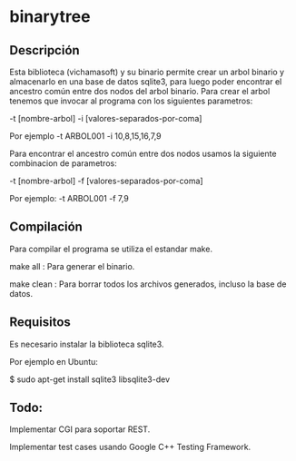 # binarytree

## Descripción
Esta biblioteca (vichamasoft) y su binario permite crear un arbol binario y almacenarlo en una base de datos sqlite3, para luego poder encontrar el ancestro común entre dos nodos del arbol binario.
Para crear el arbol  tenemos que invocar al programa con los siguientes parametros:

-t [nombre-arbol] -i [valores-separados-por-coma]

Por ejemplo 
-t ARBOL001 -i 10,8,15,16,7,9

Para encontrar el ancestro común entre dos nodos usamos la siguiente combinacion de parametros:

-t [nombre-arbol] -f [valores-separados-por-coma]

Por ejemplo:
-t ARBOL001 -f 7,9


## Compilación

Para compilar el programa se utiliza el estandar make.

make all : Para generar el binario.

make clean : Para borrar todos los archivos generados, incluso la base de datos.


## Requisitos

Es necesario instalar la biblioteca sqlite3.

Por ejemplo en Ubuntu:

$ sudo apt-get install sqlite3 libsqlite3-dev

## Todo:

Implementar CGI para soportar REST.

Implementar test cases usando Google C++ Testing Framework.
